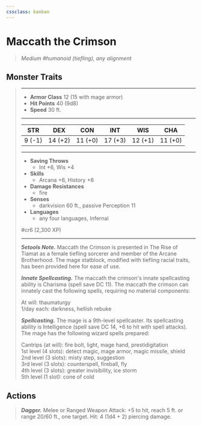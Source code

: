 ```yaml
---
cssclass: kanban
---
```


# Maccath the Crimson
>*Medium #humanoid (tiefling), any alignment*
## Monster Traits
>___
>- **Armor Class** 12 (15 with mage armor)
>- **Hit Points** 40 (9d8)
>- **Speed** 30 ft.
>___
>|STR|DEX|CON|INT|WIS|CHA|
>|:---:|:---:|:---:|:---:|:---:|:---:|
>|9 (-1)|14 (+2)|11 (+0)|17 (+3)|12 (+1)|11 (+0)|
>___
>- **Saving Throws**
>	 - Int +6, Wis +4
>- **Skills**
>	 - Arcana +6, History +6
>- **Damage Resistances**
>	 - fire
>- **Senses**
>	 - darkvision 60 ft., passive Perception 11
>- **Languages**
>	 - any four languages, Infernal
>
> #cr6 (2,300 XP)
>___
>***5etools Note.*** Maccath the Crimson is presented in The Rise of Tiamat as a female tiefling sorcerer and member of the Arcane Brotherhood. The mage statblock, modified with tiefling racial traits, has been provided here for ease of use.  
>
>***Innate Spellcasting.*** The maccath the crimson's innate spellcasting ability is Charisma (spell save DC 11). The maccath the crimson can innately cast the following spells, requiring no material components:  
>
>At will: thaumaturgy  
>1/day each: darkness, hellish rebuke  
>
>
>***Spellcasting.*** The mage is a 9th-level spellcaster. Its spellcasting ability is Intelligence (spell save DC 14, +6 to hit with spell attacks). The mage has the following wizard spells prepared:  
>
>Cantrips (at will): fire bolt, light, mage hand, prestidigitation  
>1st level (4 slots): detect magic, mage armor, magic missile, shield  
>2nd level (3 slots): misty step, suggestion  
>3rd level (3 slots): counterspell, fireball, fly  
>4th level (3 slots): greater invisibility, ice storm  
>5th level (1 slot): cone of cold  
>
## Actions
>***Dagger.*** Melee  or Ranged Weapon Attack: +5 to hit, reach 5 ft. or range 20/60 ft., one target. Hit: 4 (1d4 + 2) piercing damage.